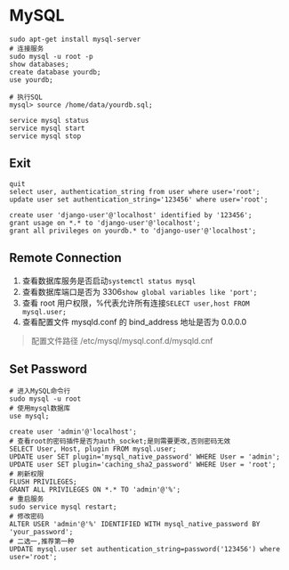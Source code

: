 # MySQL

```shell
sudo apt-get install mysql-server
# 连接服务
sudo mysql -u root -p
show databases;
create database yourdb;
use yourdb;

# 执行SQL
mysql> source /home/data/yourdb.sql;

service mysql status
service mysql start
service mysql stop
```

## Exit

```Shell
quit
select user, authentication_string from user where user='root';
update user set authentication_string='123456' where user='root';

create user 'django-user'@'localhost' identified by '123456';
grant usage on *.* to 'django-user'@'localhost';
grant all privileges on yourdb.* to 'django-user'@'localhost';
```

## Remote Connection

1. 查看数据库服务是否启动`systemctl status mysql`
2. 查看数据库端口是否为 3306`show global variables like 'port';`
3. 查看 root 用户权限，%代表允许所有连接`SELECT user,host FROM mysql.user;`
4. 查看配置文件 mysqld.conf 的 bind_address 地址是否为 0.0.0.0

> 配置文件路径 /etc/mysql/mysql.conf.d/mysqld.cnf

## Set Password

```shell
# 进入MySQL命令行
sudo mysql -u root
# 使用mysql数据库
use mysql;

create user 'admin'@'localhost';
# 查看root的密码插件是否为auth_socket;是则需要更改,否则密码无效
SELECT User, Host, plugin FROM mysql.user;
UPDATE user SET plugin='mysql_native_password' WHERE User = 'admin';
UPDATE user SET plugin='caching_sha2_password' WHERE User = 'root';
# 刷新权限
FLUSH PRIVILEGES;
GRANT ALL PRIVILEGES ON *.* TO 'admin'@'%';
# 重启服务
sudo service mysql restart;
# 修改密码
ALTER USER 'admin'@'%' IDENTIFIED WITH mysql_native_password BY 'your_password';
# 二选一,推荐第一种
UPDATE mysql.user set authentication_string=password('123456') where user='root';
```
